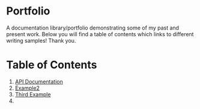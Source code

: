 # Portfolio
A documentation library/portfolio demonstrating some of my past and present work. Below you will find a table of contents which links to different writing samples! Thank you.

# Table of Contents
1. [API Documentation](wyndham-book-api-doc.md)
2. [Example2](#example2)
3. [Third Example](#third-example)
4. 
